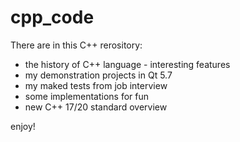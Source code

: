 # cpp_code
There are in this C++ rerository:
- the history of C++ language - interesting features
- my demonstration projects in Qt 5.7
- my maked tests from job interview
- some implementations for fun
- new C++ 17/20 standard overview

enjoy!
